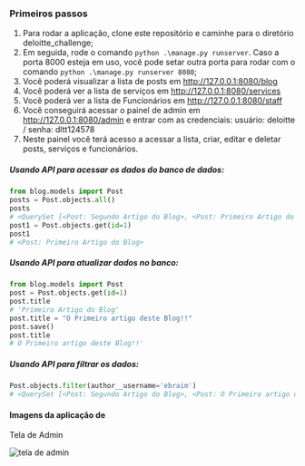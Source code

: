 ### Primeiros passos

1. Para rodar a aplicação, clone este repositório e caminhe para o diretório deloitte_challenge;
2. Em seguida, rode o comando `python .\manage.py runserver`. Caso a porta 8000 esteja em uso, você pode setar outra porta para rodar com o comando `python .\manage.py runserver 8080`;
3. Você poderá visualizar a lista de posts em http://127.0.0.1:8080/blog
4. Você poderá ver a lista de serviços em http://127.0.0.1:8080/services
5. Você poderá ver a lista de Funcionários em http://127.0.0.1:8080/staff
6. Você conseguirá acessar o painel de admin em http://127.0.0.1:8080/admin e entrar com as credenciais: usuário: deloitte / senha: dltt124578
7. Neste painel você terá acesso a acessar a lista, criar, editar e deletar posts, serviços e funcionários.

##### Usando API para acessar os dados do banco de dados:

```python
from blog.models import Post
posts = Post.objects.all()
posts
# <QuerySet [<Post: Segundo Artigo do Blog>, <Post: Primeiro Artigo do Blog>]>
post1 = Post.objects.get(id=1) 
post1
# <Post: Primeiro Artigo do Blog>
```

##### Usando API para atualizar dados no banco:

```python
from blog.models import Post
post = Post.objects.get(id=1)
post.title
# 'Primeiro Artigo do Blog'
post.title = "O Primeiro artigo deste Blog!!" 
post.save()
post.title
# O Primeiro artigo deste Blog!!'
```

##### Usando API para filtrar os dados:

```python
Post.objects.filter(author__username='ebraim')
# <QuerySet [<Post: Segundo Artigo do Blog>, <Post: O Primeiro artigo deste Blog!!>]>
```

#### Imagens da aplicação de

Tela de Admin

<img title="Tela de Admin" alt="tela de admin" src="/assets/admin.jpeg">